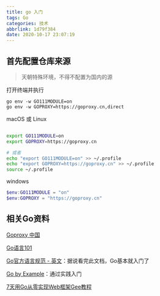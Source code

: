 ```yaml
---
title: go 入门
tags: Go
categories: 技术
abbrlink: 1d79f384
date: 2020-10-17 23:07:19
---
```






<!--more-->



## 首先配置仓库来源

> 天朝特殊环境，不得不配置为国内的源

打开终端并执行

```
go env -w GO111MODULE=on
go env -w GOPROXY=https://goproxy.cn,direct
```



macOS 或 Linux

```bash

export GO111MODULE=on
export GOPROXY=https://goproxy.cn

# 或者
echo "export GO111MODULE=on" >> ~/.profile
echo "export GOPROXY=https://goproxy.cn" >> ~/.profile
source ~/.profile
```



windows

```powershell
$env:GO111MODULE = "on"
$env:GOPROXY = "https://goproxy.cn"
```





## 相关Go资料

[Goproxy 中国](https://goproxy.cn/)

[Go语言101](https://gfw.go101.org/article/101.html)

[Go官方语言规范 - 英文](https://go.dev/ref/spec#Introduction)：据说看完此文档，Go基本就入门了

[Go by Example](https://gobyexample-cn.github.io/)：通过实践入门

[7天用Go从零实现Web框架Gee教程](https://geektutu.com/post/gee.html)